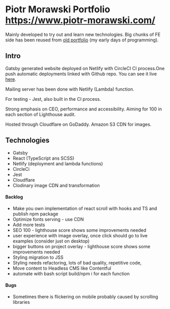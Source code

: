 # Piotr Morawski Portfolio https://www.piotr-morawski.com/

Mainly developed to try out and learn new technologies. Big chunks of FE side has been reused from [old portfolio](https://github.com/morawskiOZ/Portfolio) (my early days of programming).

## Intro

Gatsby generated website deployed on Netlify with CircleCI CI process.One push automatic deployments linked with Github repo. You can see it live [here](https://www.piotr-morawski.com/).

Mailing server has been done with Netlify (Lambda) function.

For testing - Jest, also built in the CI process.

Strong emphasis on CEO, performance and accessibility. Aiming for 100 in each section of Lighthouse audit.

Hosted through Cloudflare on GoDaddy. Amazon S3 CDN for images.

## Technologies

- Gatsby
- React (TypeScript ans SCSS)
- Netlify (deployment and lambda functions)
- CircleCi
- Jest
- Cloudflare
- Clodinary image CDN and transformation

#### Backlog

- Make you own implementation of react scroll with hooks and TS and publish npm package
- Optimize fonts serving - use CDN
- Add more tests
- SEO 100  - lighthouse score shows some improvements needed
- user experience with image overlay, once click should go to live examples (consider just on desktop)
- bigger buttons on project overlay - lighthouse score shows some improvements needed
- Styling migration to JSS
- Styling needs refactoring, lots of bad quality, repetitive code,
- Move content to Headless CMS like Contentful
- automate with bash script build/npm i for each function


#### Bugs

- Sometimes there is flickering on mobile probably caused by scrolling libraries
